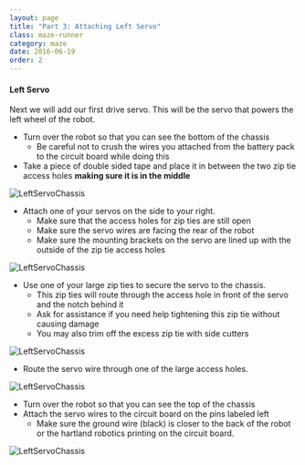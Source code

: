 ```yaml
---
layout: page
title: "Part 3: Attaching Left Servo"
class: maze-runner
category: maze
date: 2016-06-19
order: 2
---
```


#### Left Servo

Next we will add our first drive servo. This will be the servo that powers the left wheel of the robot.

* Turn over the robot so that you can see the bottom of the chassis
    * Be careful not to crush the wires you attached from the battery pack to the circuit board while doing this
* Take a piece of double sided tape and place it in between the two zip tie access holes **making sure it is in the middle**

![LeftServoChassis]({{site.baseurl}}/assets/mazerunner/leftservo_tape.jpg)

* Attach one of your servos on the side to your right.
    * Make sure that the access holes for zip ties are still open
    * Make sure the servo wires are facing the rear of the robot
    * Make sure the mounting brackets on the servo are lined up with the outside of the zip tie access holes

![LeftServoChassis]({{site.baseurl}}/assets/mazerunner/leftservo_chassis.jpg)

* Use one of your large zip ties to secure the servo to the chassis.
    * This zip ties will route through the access hole in front of the servo and the notch behind it
    * Ask for assistance if you need help tightening this zip tie without causing damage
    * You may also trim off the excess zip tie with side cutters

![LeftServoChassis]({{site.baseurl}}/assets/mazerunner/leftservo_ziptie.jpg)

* Route the servo wire through one of the large access holes.

![LeftServoChassis]({{site.baseurl}}/assets/mazerunner/leftservo_routewires.jpg)

* Turn over the robot so that you can see the top of the chassis
* Attach the servo wires to the circuit board on the pins labeled left
    * Make sure the ground wire (black) is closer to the back of the robot or the hartland
     robotics printing on the circuit board.

![LeftServoChassis]({{site.baseurl}}/assets/mazerunner/leftservo_attachwires.jpg)